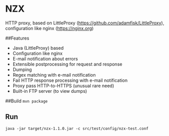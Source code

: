 # NZX
HTTP proxy, based on LittleProxy (https://github.com/adamfisk/LittleProxy), configuration like nginx (https://nginx.org)

##Features
* Java (LittleProxy) based
* Configuration like nginx
* E-mail notification about errors
* Extensible postprocessing for request and response 
 * Dumping
 * Regex matching with e-mail notification
 * Fail HTTP response processing with e-mail notification
* Proxy pass HTTP-to-HTTPS (unusual rare need) 
* Built-in FTP server (to view dumps) 

##Build
``mvn package``

## Run
``java -jar target/nzx-1.1.0.jar -c src/test/config/nzx-test.conf``
